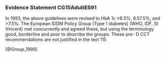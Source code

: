 ### Evidence Statement CG15AdultES91
In 1993, the above guidelines were revised to HbA 1c <6.5%, 6.57.5%, and >7.5%. The European IDDM Policy Group (Type 1 diabetes) (WHO, IDF, St Vincent) met concurrently and agreed these, but using the terminology good, borderline and poor to describe the groups. These pre- D CCT recommendations are not justified in the text 115



[@Group_1999]
